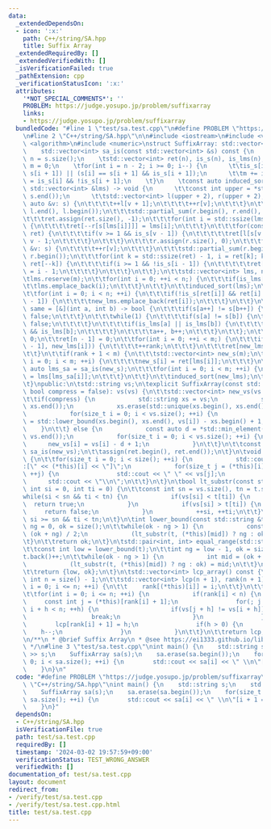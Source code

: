 ```yaml
---
data:
  _extendedDependsOn:
  - icon: ':x:'
    path: C++/string/SA.hpp
    title: Suffix Array
  _extendedRequiredBy: []
  _extendedVerifiedWith: []
  _isVerificationFailed: true
  _pathExtension: cpp
  _verificationStatusIcon: ':x:'
  attributes:
    '*NOT_SPECIAL_COMMENTS*': ''
    PROBLEM: https://judge.yosupo.jp/problem/suffixarray
    links:
    - https://judge.yosupo.jp/problem/suffixarray
  bundledCode: "#line 1 \"test/sa.test.cpp\"\n#define PROBLEM \"https://judge.yosupo.jp/problem/suffixarray\"\
    \n#line 2 \"C++/string/SA.hpp\"\n\n#include <iostream>\n#include <vector>\n#include\
    \ <algorithm>\n#include <numeric>\nstruct SuffixArray: std::vector<int> {\nprivate:\n\
    \    std::vector<int> sa_is(const std::vector<int> &s) const {\n    \tconst int\
    \ n = s.size();\n    \tstd::vector<int> ret(n), is_s(n), is_lms(n);;\n    \tint\
    \ m = 0;\n    \tfor(int i = n - 2; i >= 0; i--) {\n      \t\tis_s[i] = (s[i] >\
    \ s[i + 1]) || (s[i] == s[i + 1] && is_s[i + 1]);\n      \t\tm += is_lms[i + 1]\
    \ = is_s[i] && !is_s[i + 1];\n    \t}\n    \tconst auto induced_sort = [&](const\
    \ std::vector<int> &lms) -> void {\n      \t\tconst int upper = *std::max_element(s.begin(),\
    \ s.end());\n      \t\tstd::vector<int> l(upper + 2), r(upper + 2);\n\t\t\tfor(const\
    \ auto &v: s) {\n\t\t\t\t++l[v + 1];\n\t\t\t\t++r[v];\n\t\t\t}\n\t\t\tstd::partial_sum(l.begin(),\
    \ l.end(), l.begin());\n\t\t\tstd::partial_sum(r.begin(), r.end(), r.begin());\n\
    \t\t\tret.assign(ret.size(), -1);\n\t\t\tfor(int i = std::ssize(lms); --i >= 0;)\
    \ {\n\t\t\t\tret[--r[s[lms[i]]]] = lms[i];\n\t\t\t}\n\t\t\tfor(const auto &v:\
    \ ret) {\n\t\t\t\tif(v >= 1 && is_s[v - 1]) {\n\t\t\t\t\tret[l[s[v - 1]]++] =\
    \ v - 1;\n\t\t\t\t}\n\t\t\t}\n\t\t\tr.assign(r.size(), 0);\n\t\t\tfor(const auto\
    \ &v: s) {\n\t\t\t\t++r[v];\n\t\t\t}\n\t\t\tstd::partial_sum(r.begin(), r.end(),\
    \ r.begin());\n\t\t\tfor(int k = std::ssize(ret) - 1, i = ret[k]; k >= 1; i =\
    \ ret[--k]) {\n\t\t\t\tif(i >= 1 && !is_s[i - 1]) {\n\t\t\t\t\tret[--r[s[i - 1]]]\
    \ = i - 1;\n\t\t\t\t}\n\t\t\t}\n\t\t};\n\t\tstd::vector<int> lms, new_lms;\n\t\
    \tlms.reserve(m);\n\t\tfor(int i = 0; ++i < n;) {\n\t\t\tif(is_lms[i]) {\n\t\t\
    \t\tlms.emplace_back(i);\n\t\t\t}\n\t\t}\n\t\tinduced_sort(lms);\n\t\tnew_lms.reserve(m);\n\
    \t\tfor(int i = 0; i < n; ++i) {\n\t\t\tif(!is_s[ret[i]] && ret[i] > 0 && is_s[ret[i]\
    \ - 1]) {\n\t\t\t\tnew_lms.emplace_back(ret[i]);\n\t\t\t}\n\t\t}\n\t\tconst auto\
    \ same = [&](int a, int b) -> bool {\n\t\t\tif(s[a++] != s[b++]) {\n\t\t\t\treturn\
    \ false;\n\t\t\t}\n\t\t\twhile(1) {\n\t\t\t\tif(s[a] != s[b]) {\n\t\t\t\t\treturn\
    \ false;\n\t\t\t\t}\n\t\t\t\tif(is_lms[a] || is_lms[b]) {\n\t\t\t\t\treturn is_lms[a]\
    \ && is_lms[b];\n\t\t\t\t}\n\t\t\t\ta++, b++;\n\t\t\t}\n\t\t};\n\t\tint rank =\
    \ 0;\n\t\tret[n - 1] = 0;\n\t\tfor(int i = 0; ++i < m;) {\n\t\t\tif(!same(new_lms[i\
    \ - 1], new_lms[i])) {\n\t\t\t\t++rank;\n\t\t\t}\n\t\t\tret[new_lms[i]] = rank;\n\
    \t\t}\n\t\tif(rank + 1 < m) {\n\t\t\tstd::vector<int> new_s(m);\n\t\t\tfor(int\
    \ i = 0; i < m; ++i) {\n\t\t\t\tnew_s[i] = ret[lms[i]];\n\t\t\t}\n\t\t\tconst\
    \ auto lms_sa = sa_is(new_s);\n\t\t\tfor(int i = 0; i < m; ++i) {\n\t\t\t\tnew_lms[i]\
    \ = lms[lms_sa[i]];\n\t\t\t}\n\t\t}\n\t\tinduced_sort(new_lms);\n\t\treturn ret;\n\
    \t}\npublic:\n\tstd::string vs;\n\texplicit SuffixArray(const std::string &vs,\
    \ bool compress = false): vs(vs) {\n\t\tstd::vector<int> new_vs(vs.size() + 1);\n\
    \t\tif(compress) {\n            std::string xs = vs;\n            std::sort(xs.begin(),\
    \ xs.end());\n            xs.erase(std::unique(xs.begin(), xs.end()), xs.end());\n\
    \            for(size_t i = 0; i < vs.size(); ++i) {\n                new_vs[i]\
    \ = std::lower_bound(xs.begin(), xs.end(), vs[i]) - xs.begin() + 1;\n        \
    \    }\n\t\t} else {\n            const auto d = *std::min_element(vs.begin(),\
    \ vs.end());\n            for(size_t i = 0; i < vs.size(); ++i) {\n          \
    \      new_vs[i] = vs[i] - d + 1;\n            }\n\t\t}\n\t\tconst auto ret =\
    \ sa_is(new_vs);\n\t\tassign(ret.begin(), ret.end());\n\t}\n\tvoid output() const\
    \ {\n\t\tfor(size_t i = 0; i < size(); ++i) {\n            std::cout << i << \"\
    :[\" << (*this)[i] << \"]\";\n            for(size_t j = (*this)[i]; j < vs.size();\
    \ ++j) {\n                std::cout << \" \" << vs[j];\n            }\n      \
    \      std::cout << \"\\n\";\n\t\t}\n\t}\n\tbool lt_substr(const std::string &t,\
    \ int si = 0, int ti = 0) {\n\t\tconst int sn = vs.size(), tn = t.size();\n\t\t\
    while(si < sn && ti < tn) {\n            if(vs[si] < t[ti]) {\n              \
    \  return true;\n            }\n            if(vs[si] > t[ti]) {\n           \
    \     return false;\n            }\n            ++si, ++ti;\n\t\t}\n\t\treturn\
    \ si >= sn && ti < tn;\n\t}\n\tint lower_bound(const std::string &t) {\n\t\tint\
    \ ng = 0, ok = size();\n\t\twhile(ok - ng > 1) {\n            const int mid =\
    \ (ok + ng) / 2;\n            (lt_substr(t, (*this)[mid]) ? ng : ok) = mid;\n\t\
    \t}\n\t\treturn ok;\n\t}\n\tstd::pair<int, int> equal_range(std::string t) {\n\
    \t\tconst int low = lower_bound(t);\n\t\tint ng = low - 1, ok = size();\n\t\t\
    t.back()++;\n\t\twhile(ok - ng > 1) {\n            int mid = (ok + ng) / 2;\n\
    \            (lt_substr(t, (*this)[mid]) ? ng : ok) = mid;\n\t\t}\n\t\tt.back()--;\n\
    \t\treturn {low, ok};\n\t}\n\tstd::vector<int> lcp_array() const {\n\t\tconst\
    \ int n = size() - 1;\n\t\tstd::vector<int> lcp(n + 1), rank(n + 1);\n\t\tfor(int\
    \ i = 0; i <= n; ++i) {\n\t\t    rank[(*this)[i]] = i;\n\t\t}\n\t\tint h = 0;\n\
    \t\tfor(int i = 0; i <= n; ++i) {\n            if(rank[i] < n) {\n           \
    \     const int j = (*this)[rank[i] + 1];\n                for(; j + h < n &&\
    \ i + h < n; ++h) {\n                    if(vs[j + h] != vs[i + h]) {\n      \
    \                  break;\n                    }\n                }\n        \
    \        lcp[rank[i] + 1] = h;\n                if(h > 0) {\n                \
    \    h--;\n                }\n            }\n\t\t}\n\t\treturn lcp;\n\t}\n};\n\
    \n/**\n * @brief Suffix Array\n * @see https://ei1333.github.io/library/string/suffix-array.hpp\n\
    \ */\n#line 3 \"test/sa.test.cpp\"\nint main() {\n    std::string s;\n    std::cin\
    \ >> s;\n    SuffixArray sa(s);\n    sa.erase(sa.begin());\n    for(size_t i =\
    \ 0; i < sa.size(); ++i) {\n        std::cout << sa[i] << \" \\n\"[i + 1 == sa.size()];\n\
    \    }\n}\n"
  code: "#define PROBLEM \"https://judge.yosupo.jp/problem/suffixarray\"\n#include\
    \ \"C++/string/SA.hpp\"\nint main() {\n    std::string s;\n    std::cin >> s;\n\
    \    SuffixArray sa(s);\n    sa.erase(sa.begin());\n    for(size_t i = 0; i <\
    \ sa.size(); ++i) {\n        std::cout << sa[i] << \" \\n\"[i + 1 == sa.size()];\n\
    \    }\n}"
  dependsOn:
  - C++/string/SA.hpp
  isVerificationFile: true
  path: test/sa.test.cpp
  requiredBy: []
  timestamp: '2024-03-02 19:57:59+09:00'
  verificationStatus: TEST_WRONG_ANSWER
  verifiedWith: []
documentation_of: test/sa.test.cpp
layout: document
redirect_from:
- /verify/test/sa.test.cpp
- /verify/test/sa.test.cpp.html
title: test/sa.test.cpp
---
```

